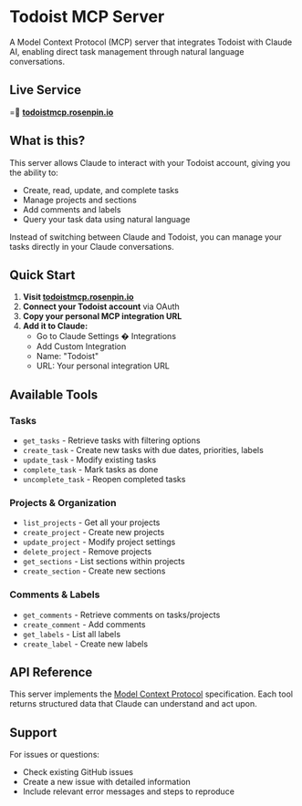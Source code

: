 # Todoist MCP Server

A Model Context Protocol (MCP) server that integrates Todoist with Claude AI, enabling direct task management through natural language conversations.

## Live Service

= **[todoistmcp.rosenpin.io](https://todoistmcp.rosenpin.io)**

## What is this?

This server allows Claude to interact with your Todoist account, giving you the ability to:

- Create, read, update, and complete tasks
- Manage projects and sections
- Add comments and labels
- Query your task data using natural language

Instead of switching between Claude and Todoist, you can manage your tasks directly in your Claude conversations.

## Quick Start

1. **Visit [todoistmcp.rosenpin.io](https://todoistmcp.rosenpin.io)**
2. **Connect your Todoist account** via OAuth
3. **Copy your personal MCP integration URL**
4. **Add it to Claude:**
   - Go to Claude Settings � Integrations
   - Add Custom Integration
   - Name: "Todoist"
   - URL: Your personal integration URL

## Available Tools

### Tasks

- `get_tasks` - Retrieve tasks with filtering options
- `create_task` - Create new tasks with due dates, priorities, labels
- `update_task` - Modify existing tasks
- `complete_task` - Mark tasks as done
- `uncomplete_task` - Reopen completed tasks

### Projects & Organization

- `list_projects` - Get all your projects
- `create_project` - Create new projects
- `update_project` - Modify project settings
- `delete_project` - Remove projects
- `get_sections` - List sections within projects
- `create_section` - Create new sections

### Comments & Labels

- `get_comments` - Retrieve comments on tasks/projects
- `create_comment` - Add comments
- `get_labels` - List all labels
- `create_label` - Create new labels

## API Reference

This server implements the [Model Context Protocol](https://modelcontextprotocol.io) specification. Each tool returns structured data that Claude can understand and act upon.

## Support

For issues or questions:

- Check existing GitHub issues
- Create a new issue with detailed information
- Include relevant error messages and steps to reproduce
